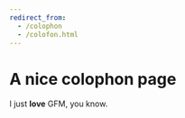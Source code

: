 ```yaml
---
redirect_from:
  - /colophon
  - /colofon.html
---
```

# A nice colophon page

I just **love** GFM, you know.
